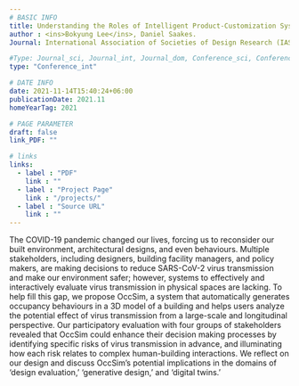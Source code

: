 ```yaml
---
# BASIC INFO
title: Understanding the Roles of Intelligent Product-Customization Systems through Expert Interviews
author : <ins>Bokyung Lee</ins>, Daniel Saakes.
Journal: International Association of Societies of Design Research (IASDR 2021)

#Type: Journal_sci, Journal_int, Journal_dom, Conference_sci, Conference_int, conference_dom
type: "Conference_int"

# DATE INFO
date: 2021-11-14T15:40:24+06:00
publicationDate: 2021.11
homeYearTag: 2021

# PAGE PARAMETER
draft: false
link_PDF: ""

# links
links:
  - label : "PDF"
    link : ""
  - label : "Project Page"
    link : "/projects/"
  - label : "Source URL"
    link : ""
---
```


The COVID-19 pandemic changed our lives, forcing us to reconsider our built environment, architectural designs, and even behaviours. Multiple stakeholders, including designers, building facility managers, and policy makers, are making decisions to reduce SARS-CoV-2 virus transmission and make our environment safer; however, systems to effectively and interactively evaluate virus transmission in physical spaces are lacking. To help fill this gap, we propose OccSim, a system that automatically generates occupancy behaviours in a 3D model of a building and helps users analyze the potential effect of virus transmission from a large-scale and longitudinal perspective. Our participatory evaluation with four groups of stakeholders revealed that OccSim could enhance their decision making processes by identifying specific risks of virus transmission in advance, and illuminating how each risk relates to complex human-building interactions. We reflect on our design and discuss OccSim’s potential implications in the domains of ‘design evaluation,’ ‘generative design,’ and ‘digital twins.’